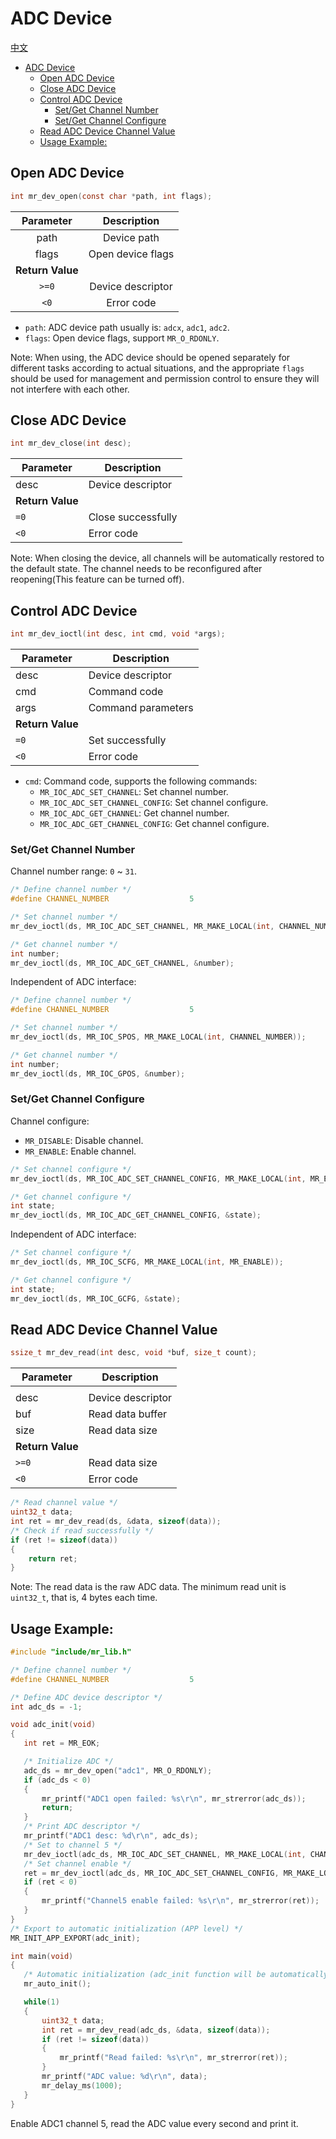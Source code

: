 # ADC Device

[中文](adc.md)

<!-- TOC -->
* [ADC Device](#adc-device)
  * [Open ADC Device](#open-adc-device)
  * [Close ADC Device](#close-adc-device)
  * [Control ADC Device](#control-adc-device)
    * [Set/Get Channel Number](#setget-channel-number)
    * [Set/Get Channel Configure](#setget-channel-configure)
  * [Read ADC Device Channel Value](#read-adc-device-channel-value)
  * [Usage Example:](#usage-example)
<!-- TOC -->

## Open ADC Device

```c
int mr_dev_open(const char *path, int flags);
```

|    Parameter     |    Description    |
|:----------------:|:-----------------:|
|       path       |    Device path    |
|      flags       | Open device flags |
| **Return Value** |                   |
|      `>=0`       | Device descriptor |
|       `<0`       |    Error code     |

- `path`: ADC device path usually is: `adcx`, `adc1`, `adc2`.
- `flags`: Open device flags, support `MR_O_RDONLY`.

Note: When using, the ADC device should be opened separately for different tasks according to actual situations, and the
appropriate `flags` should be used for management and permission control to ensure they will not interfere with each
other.

## Close ADC Device

```c 
int mr_dev_close(int desc);
```

| Parameter        | Description        |
|------------------|--------------------|
| desc             | Device descriptor  |
| **Return Value** |                    |
| `=0`             | Close successfully |  
| `<0`             | Error code         |

Note: When closing the device, all channels will be automatically restored to the default state. The channel needs to be
reconfigured after reopening(This feature can be turned off).

## Control ADC Device

```c
int mr_dev_ioctl(int desc, int cmd, void *args);
```

| Parameter        | Description        |
|------------------|--------------------|
| desc             | Device descriptor  |
| cmd              | Command code       |
| args             | Command parameters |
| **Return Value** |                    |
| `=0`             | Set successfully   |
| `<0`             | Error code         |

- `cmd`: Command code, supports the following commands:
    - `MR_IOC_ADC_SET_CHANNEL`: Set channel number.
    - `MR_IOC_ADC_SET_CHANNEL_CONFIG`: Set channel configure.
    - `MR_IOC_ADC_GET_CHANNEL`: Get channel number.
    - `MR_IOC_ADC_GET_CHANNEL_CONFIG`: Get channel configure.

### Set/Get Channel Number

Channel number range: `0` ~ `31`.

```c
/* Define channel number */
#define CHANNEL_NUMBER                  5

/* Set channel number */  
mr_dev_ioctl(ds, MR_IOC_ADC_SET_CHANNEL, MR_MAKE_LOCAL(int, CHANNEL_NUMBER));

/* Get channel number */
int number;
mr_dev_ioctl(ds, MR_IOC_ADC_GET_CHANNEL, &number);
```

Independent of ADC interface:

```c
/* Define channel number */
#define CHANNEL_NUMBER                  5

/* Set channel number */
mr_dev_ioctl(ds, MR_IOC_SPOS, MR_MAKE_LOCAL(int, CHANNEL_NUMBER));

/* Get channel number */
int number;
mr_dev_ioctl(ds, MR_IOC_GPOS, &number);
```

### Set/Get Channel Configure

Channel configure:

- `MR_DISABLE`: Disable channel.
- `MR_ENABLE`: Enable channel.

```c
/* Set channel configure */
mr_dev_ioctl(ds, MR_IOC_ADC_SET_CHANNEL_CONFIG, MR_MAKE_LOCAL(int, MR_ENABLE)); 

/* Get channel configure */  
int state;
mr_dev_ioctl(ds, MR_IOC_ADC_GET_CHANNEL_CONFIG, &state);
```

Independent of ADC interface:

```c
/* Set channel configure */
mr_dev_ioctl(ds, MR_IOC_SCFG, MR_MAKE_LOCAL(int, MR_ENABLE)); 

/* Get channel configure */  
int state;
mr_dev_ioctl(ds, MR_IOC_GCFG, &state);
```

## Read ADC Device Channel Value

```c
ssize_t mr_dev_read(int desc, void *buf, size_t count);
```

| Parameter        | Description       |
|------------------|-------------------|
|                  |                   |
| desc             | Device descriptor |  
| buf              | Read data buffer  |
| size             | Read data size    |
| **Return Value** |                   |
| `>=0`            | Read data size    |
| `<0`             | Error code        |

```c
/* Read channel value */
uint32_t data;
int ret = mr_dev_read(ds, &data, sizeof(data));
/* Check if read successfully */
if (ret != sizeof(data))
{
    return ret;  
}
```

Note: The read data is the raw ADC data. The minimum read unit is `uint32_t`, that is, 4 bytes each time.

## Usage Example:

```c
#include "include/mr_lib.h"

/* Define channel number */
#define CHANNEL_NUMBER                  5

/* Define ADC device descriptor */  
int adc_ds = -1;

void adc_init(void)
{
   int ret = MR_EOK;

   /* Initialize ADC */
   adc_ds = mr_dev_open("adc1", MR_O_RDONLY);
   if (adc_ds < 0)
   {
       mr_printf("ADC1 open failed: %s\r\n", mr_strerror(adc_ds));
       return;
   }
   /* Print ADC descriptor */
   mr_printf("ADC1 desc: %d\r\n", adc_ds);
   /* Set to channel 5 */
   mr_dev_ioctl(adc_ds, MR_IOC_ADC_SET_CHANNEL, MR_MAKE_LOCAL(int, CHANNEL_NUMBER));
   /* Set channel enable */
   ret = mr_dev_ioctl(adc_ds, MR_IOC_ADC_SET_CHANNEL_CONFIG, MR_MAKE_LOCAL(int, MR_ENABLE));
   if (ret < 0)
   {
       mr_printf("Channel5 enable failed: %s\r\n", mr_strerror(ret));
   }
}
/* Export to automatic initialization (APP level) */
MR_INIT_APP_EXPORT(adc_init); 

int main(void)
{
   /* Automatic initialization (adc_init function will be automatically called here) */
   mr_auto_init();

   while(1)
   {
       uint32_t data;
       int ret = mr_dev_read(adc_ds, &data, sizeof(data));
       if (ret != sizeof(data)) 
       {
           mr_printf("Read failed: %s\r\n", mr_strerror(ret));
       }
       mr_printf("ADC value: %d\r\n", data);
       mr_delay_ms(1000);
   }
}
```

Enable ADC1 channel 5, read the ADC value every second and print it.
